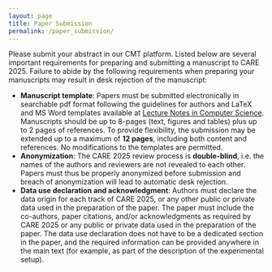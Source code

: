 ```yaml
---
layout: page
title: Paper Submission
permalink: /paper_submission/
---
```


Please submit your abstract in our CMT platform. Listed below are several important requirements for preparing and submitting a manuscript to CARE 2025. Failure to abide by the following requirements when preparing your manuscripts may result in desk rejection of the manuscript:
- **Manuscript template**: Papers must be submitted electronically in searchable pdf format following the guidelines for authors and LaTeX and MS Word templates available at [Lecture Notes in Computer Science](https://www.springer.com/gp/computer-science/lncs/conference-proceedings-guidelines). Manuscripts should be up to 8-pages (text, figures and tables) plus up to 2 pages of references. To provide flexibility, the submission may be extended up to a maximum of **12 pages**, including both content and references. No modifications to the templates are permitted. 
- **Anonymization**: The CARE 2025 review process is **double-blind**, i.e. the names of the authors and reviewers are not revealed to each other. Papers must thus be properly anonymized before submission and breach of anonymization will lead to automatic desk rejection.
- **Data use declaration and acknowledgment**: Authors must declare the data origin for each track of CARE 2025, or any other public or private data used in the preparation of the paper. The paper must include the co-authors, paper citations, and/or acknowledgments as required by CARE 2025 or any public or private data used in the preparation of the paper. The data use declaration does not have to be a dedicated section in the paper, and the required information can be provided anywhere in the main text (for example, as part of the description of the experimental setup).
